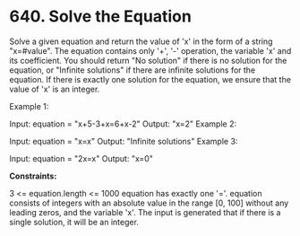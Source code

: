 # 640. Solve the Equation

Solve a given equation and return the value of 'x' in the form of a string "x=#value". The equation contains only '+', '-' operation, the variable 'x' and its coefficient. You should return "No solution" if there is no solution for the equation, or "Infinite solutions" if there are infinite solutions for the equation.
If there is exactly one solution for the equation, we ensure that the value of 'x' is an integer.

Example 1:

Input: equation = "x+5-3+x=6+x-2"
Output: "x=2"
Example 2:

Input: equation = "x=x"
Output: "Infinite solutions"
Example 3:

Input: equation = "2x=x"
Output: "x=0"
 

**Constraints:**

3 <= equation.length <= 1000
equation has exactly one '='.
equation consists of integers with an absolute value in the range [0, 100] without any leading zeros, and the variable 'x'.
The input is generated that if there is a single solution, it will be an integer.
